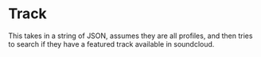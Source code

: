 # Track

This takes in a string of JSON, assumes they are all profiles, and then tries to search if they have a featured track available in soundcloud.